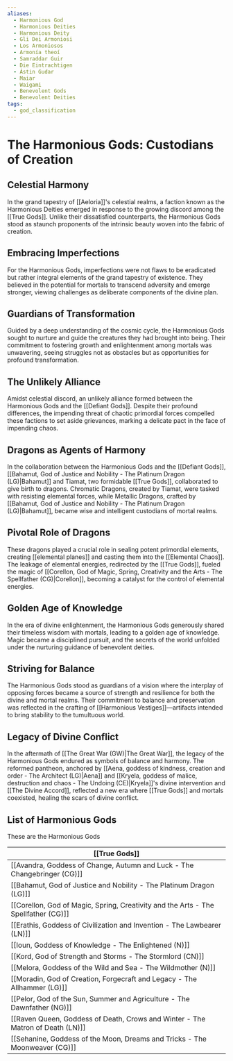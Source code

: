```yaml
---
aliases:
  - Harmonious God
  - Harmonious Deities
  - Harmonious Deity
  - Gli Dei Armoniosi
  - Los Armoniosos
  - Armonía theoí
  - Samraddar Guir
  - Die Eintrachtigen
  - Ástin Gudar
  - Maiar
  - Waigami
  - Benevolent Gods
  - Benevolent Deities
tags:
  - god_classification
---
```

# The Harmonious Gods: Custodians of Creation

## Celestial Harmony
In the grand tapestry of [[Aeloria]]'s celestial realms, a faction known as the Harmonious Deities emerged in response to the growing discord among the [[True Gods]]. Unlike their dissatisfied counterparts, the Harmonious Gods stood as staunch proponents of the intrinsic beauty woven into the fabric of creation.

## Embracing Imperfections
For the Harmonious Gods, imperfections were not flaws to be eradicated but rather integral elements of the grand tapestry of existence. They believed in the potential for mortals to transcend adversity and emerge stronger, viewing challenges as deliberate components of the divine plan.

## Guardians of Transformation
Guided by a deep understanding of the cosmic cycle, the Harmonious Gods sought to nurture and guide the creatures they had brought into being. Their commitment to fostering growth and enlightenment among mortals was unwavering, seeing struggles not as obstacles but as opportunities for profound transformation.

## The Unlikely Alliance
Amidst celestial discord, an unlikely alliance formed between the Harmonious Gods and the [[Defiant Gods]]. Despite their profound differences, the impending threat of chaotic primordial forces compelled these factions to set aside grievances, marking a delicate pact in the face of impending chaos.

## Dragons as Agents of Harmony
In the collaboration between the Harmonious Gods and the [[Defiant Gods]], [[Bahamut, God  of Justice and Nobility - The Platinum Dragon (LG)|Bahamut]] and Tiamat, two formidable [[True Gods]], collaborated to give birth to dragons. Chromatic Dragons, created by Tiamat, were tasked with resisting elemental forces, while Metallic Dragons, crafted by [[Bahamut, God  of Justice and Nobility - The Platinum Dragon (LG)|Bahamut]], became wise and intelligent custodians of mortal realms.

## Pivotal Role of Dragons
These dragons played a crucial role in sealing potent primordial elements, creating [[elemental planes]] and casting them into the [[Elemental Chaos]]. The leakage of elemental energies, redirected by the [[True Gods]], fueled the magic of [[Corellon, God of Magic, Spring, Creativity and the Arts - The Spellfather (CG)|Corellon]], becoming a catalyst for the control of elemental energies.

## Golden Age of Knowledge
In the era of divine enlightenment, the Harmonious Gods generously shared their timeless wisdom with mortals, leading to a golden age of knowledge. Magic became a disciplined pursuit, and the secrets of the world unfolded under the nurturing guidance of benevolent deities.

## Striving for Balance
The Harmonious Gods stood as guardians of a vision where the interplay of opposing forces became a source of strength and resilience for both the divine and mortal realms. Their commitment to balance and preservation was reflected in the crafting of [[Harmonious Vestiges]]—artifacts intended to bring stability to the tumultuous world.

## Legacy of Divine Conflict
In the aftermath of [[The Great War (GW)|The Great War]], the legacy of the Harmonious Gods endured as symbols of balance and harmony. The reformed pantheon, anchored by [[Aena, goddess of kindness, creation and order - The Architect (LG)|Aena]] and [[Kryela, goddess of malice, destruction and chaos - The Undoing (CE)|Kryela]]'s divine intervention and [[The Divine Accord]], reflected a new era where [[True Gods]] and mortals coexisted, healing the scars of divine conflict.


## List of Harmonious Gods
These are the Harmonious Gods

|  [[True Gods]]                                                        |
| ---------------------------------------------------------------------- |
| [[Avandra, Goddess of Change, Autumn and Luck - The Changebringer (CG)]]       |
| [[Bahamut, God  of Justice and Nobility - The Platinum Dragon (LG)]]    |
| [[Corellon, God of Magic, Spring, Creativity and the Arts - The Spellfather (CG)]]         |
| [[Erathis, Goddess of Civilization and Invention - The Lawbearer (LN)]]|
| [[Ioun, Goddess of Knowledge - The Enlightened (N)]]                   |
| [[Kord, God of Strength and Storms - The Stormlord (CN)]]              |
| [[Melora, Goddess of the Wild and Sea - The Wildmother (N)]]           |
| [[Moradin, God of Creation, Forgecraft and Legacy - The Allhammer (LG)]]                      |
| [[Pelor, God of the Sun, Summer and Agriculture - The Dawnfather (NG)]]        |
| [[Raven Queen, Goddess of Death, Crows and Winter - The Matron of Death (LN)]]     |
| [[Sehanine, Goddess of the Moon, Dreams and Tricks - The Moonweaver (CG)]]                |